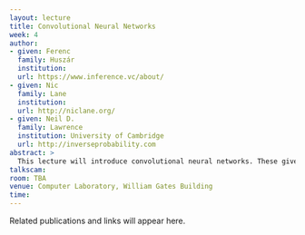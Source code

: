 ```yaml
---
layout: lecture
title: Convolutional Neural Networks
week: 4
author:
- given: Ferenc
  family: Huszár
  institution: 
  url: https://www.inference.vc/about/
- given: Nic
  family: Lane
  institution: 
  url: http://niclane.org/
- given: Neil D.
  family: Lawrence
  institution: University of Cambridge
  url: http://inverseprobability.com
abstract: >
  This lecture will introduce convolutional neural networks. These give a structure that allows some smoothness over the range of inputs.
talkscam:
room: TBA
venue: Computer Laboratory, William Gates Building
time:
---
```


Related publications and links will appear here.
